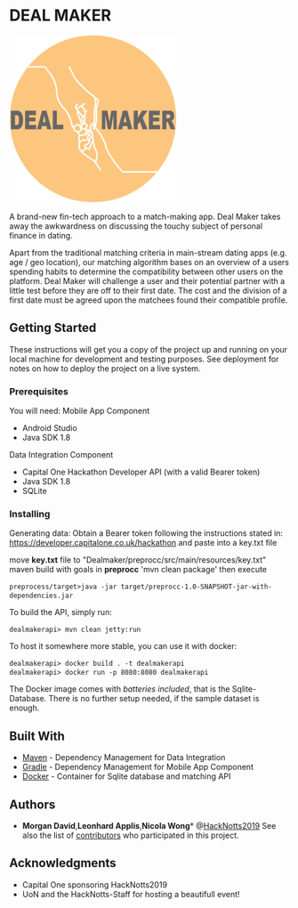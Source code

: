 
# DEAL MAKER

<img src="/logo_dealmaker.png" width="300" height="300"/>

A brand-new fin-tech approach to a match-making app.
Deal Maker takes away the awkwardness on discussing the touchy subject of personal finance in dating.

Apart from the traditional matching criteria in main-stream dating apps (e.g. age / geo location), our matching algorithm bases on an overview of a users spending habits to determine the compatibility between other users on the platform.
Deal Maker will challenge a user and their potential partner with a little test before they are off to their first date.
The cost and the division of a first date must be agreed upon the matchees found their compatible profile.

## Getting Started

These instructions will get you a copy of the project up and running on your local machine for development and testing purposes. See deployment for notes on how to deploy the project on a live system.


### Prerequisites
You will need:
Mobile App Component
- Android Studio
- Java SDK 1.8

Data Integration Component
- Capital One Hackathon Developer API (with a valid Bearer token)
- Java SDK 1.8
- SQLite

### Installing
Generating data:
Obtain a Bearer token following the instructions stated in:
https://developer.capitalone.co.uk/hackathon and paste into a key.txt file

move **key.txt** file to "Dealmaker/preprocc/src/main/resources/key.txt"
maven build with goals in **preprocc** 'mvn clean package' then execute 
```shell
preprocess/target>java -jar target/preprocc-1.0-SNAPSHOT-jar-with-dependencies.jar 

```

To build the API, simply run:
```shell
dealmakerapi> mvn clean jetty:run
```

To host it somewhere more stable, you can use it with docker:
```shell
dealmakerapi> docker build . -t dealmakerapi
dealmakerapi> docker run -p 8080:8080 dealmakerapi
```

The Docker image comes with *batteries included*, that is the Sqlite-Database. 
There is no further setup needed, if the sample dataset is enough.  

## Built With

* [Maven](https://maven.apache.org/) - Dependency Management for Data Integration
* [Gradle](https://gradle.org) - Dependency Management for Mobile App Component
* [Docker](https://www.docker.com) - Container for Sqlite database and matching API


## Authors

* **Morgan David**,**Leonhard Applis**,**Nicola Wong*** @[HackNotts2019](https://www.hacknotts.com/)
See also the list of [contributors](https://github.com/your/project/contributors) who participated in this project.

## Acknowledgments

* Capital One sponsoring HackNotts2019
* UoN and the HackNotts-Staff for hosting a beautifull event!
